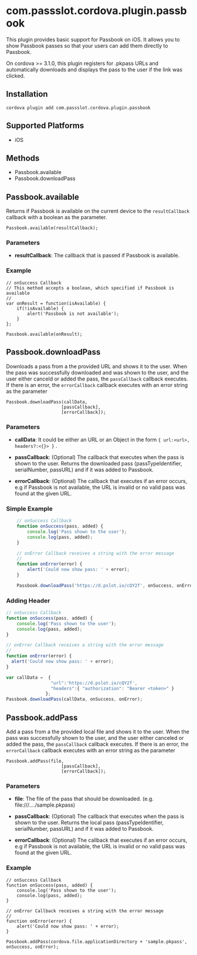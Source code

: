 # com.passslot.cordova.plugin.passbook

This plugin provides basic support for Passbook on iOS.
It allows you to show Passbook passes so that your users can add them directly to Passbook.

On cordova >= 3.1.0, this plugin registers for .pkpass URLs and automatically downloads and displays the pass to the user if the link was clicked.

## Installation

    cordova plugin add com.passslot.cordova.plugin.passbook

## Supported Platforms

- iOS

## Methods

- Passbook.available
- Passbook.downloadPass


## Passbook.available

Returns if Passbook is available on the current device to the `resultCallback` callback with a boolean as the parameter.

    Passbook.available(resultCallback);

### Parameters

- __resultCallback__: The callback that is passed if Passbook is available.


### Example

    // onSuccess Callback
    // This method accepts a boolean, which specified if Passbook is available
    //
    var onResult = function(isAvailable) {
    	if(!isAvailable) {
    		alert('Passbook is not available');
    	}
    };

   	Passbook.available(onResult);

## Passbook.downloadPass

Downloads a pass from a the provided URL and shows it to the user.
When the pass was successfully downloaded and was shown to the user, and the user either canceld or added the pass, the `passCallback` callback executes. If there is an error, the `errorCallback` callback executes with an error string as the parameter

    Passbook.downloadPass(callData,
                         [passCallback],
                         [errorCallback]);

### Parameters

- __callData__: It could be either an URL or an Object in the form `{ url:<url>, headers?:<{}> }` .

- __passCallback__: (Optional) The callback that executes when the pass is shown to the user. Returns the downloaded pass (passTypeIdentifier, serialNumber, passURL) and if it was added to Passbook.

- __errorCallback__: (Optional) The callback that executes if an error occurs, e.g if Passbook is not available, the URL is invalid or no valid pass was found at the given URL.


### Simple Example

```javascript
    // onSuccess Callback
    function onSuccess(pass, added) {
        console.log('Pass shown to the user');
        console.log(pass, added);
    }

    // onError Callback receives a string with the error message
    //
    function onError(error) {
    	alert('Could now show pass: ' + error);
    }

    Passbook.downloadPass('https://d.pslot.io/cQY2f', onSuccess, onError);
```

### Adding Header

```javascript
// onSuccess Callback
function onSuccess(pass, added) {
    console.log('Pass shown to the user');
    console.log(pass, added);
}

// onError Callback receives a string with the error message
//
function onError(error) {
  alert('Could now show pass: ' + error);
}

var callData =  {
                 "url":'https://d.pslot.io/cQY2f',
                 "headers":{ "authorization": "Bearer <token>" }
               };
Passbook.downloadPass(callData, onSuccess, onError);


```

## Passbook.addPass

Add a pass from a the provided local file and shows it to the user.
When the pass was successfully shown to the user, and the user either canceled or added the pass, the `passCallback` callback executes. If there is an error, the `errorCallback` callback executes with an error string as the parameter

    Passbook.addPass(file,
                         [passCallback],
                         [errorCallback]);

### Parameters

- __file__: The file of the pass that should be downloaded. (e.g. file:///..../sample.pkpass)

- __passCallback__: (Optional) The callback that executes when the pass is shown to the user. Returns the local pass (passTypeIdentifier, serialNumber, passURL) and if it was added to Passbook.

- __errorCallback__: (Optional) The callback that executes if an error occurs, e.g if Passbook is not available, the URL is invalid or no valid pass was found at the given URL.


### Example

    // onSuccess Callback
    function onSuccess(pass, added) {
        console.log('Pass shown to the user');
        console.log(pass, added);
    }

    // onError Callback receives a string with the error message
    //
    function onError(error) {
    	alert('Could now show pass: ' + error);
    }

    Passbook.addPass(cordova.file.applicationDirectory + 'sample.pkpass', onSuccess, onError);
